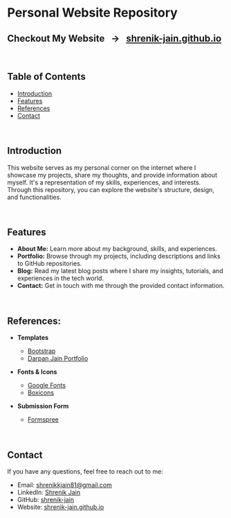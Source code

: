 # Personal Website Repository


## Checkout My Website &nbsp; -> &nbsp; [shrenik-jain.github.io](https://shrenik-jain.github.io/)

<br>

## Table of Contents

- [Introduction](#introduction)
- [Features](#features)
- [References](#references)
- [Contact](#contact)

<br>

## Introduction

This website serves as my personal corner on the internet where I showcase my projects, share my thoughts, and provide information about myself. It's a representation of my skills, experiences, and interests. Through this repository, you can explore the website's structure, design, and functionalities.

<br>

## Features

- **About Me:** Learn more about my background, skills, and experiences.
- **Portfolio:** Browse through my projects, including descriptions and links to GitHub repositories.
- **Blog:** Read my latest blog posts where I share my insights, tutorials, and experiences in the tech world.
- **Contact:** Get in touch with me through the provided contact information.

<br>

## References:

- **Templates**
    - [Bootstrap](https://getbootstrap.com)
    - [Darpan Jain Portfolio](https://darpan-jain.github.io/)

- **Fonts & Icons**
    - [Google Fonts](https://fonts.google.com/)
    - [Boxicons](https://boxicons.com/)

- **Submission Form**
    - [Formspree](https://formspree.io/)

<br>

## Contact

If you have any questions, feel free to reach out to me:

- Email: [shrenikkjain81@gmail.com](shrenikkjain81@gmail.com)
- LinkedIn: [Shrenik Jain](https://www.linkedin.com/in/shrenik-jain-664bb9170/)
- GitHub: [shrenik-jain](https://github.com/shrenik-jain)
- Website: [shrenik-jain.github.io](https://shrenik-jain.github.io/)